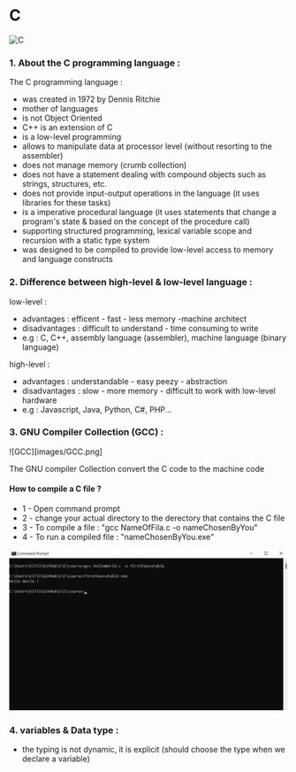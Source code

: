 # C

![C](https://img.shields.io/badge/c-%2300599C.svg?style=for-the-badge&logo=c&logoColor=white)

### 1. About the C programming language :

The C programming language :
- was created in 1972 by Dennis Ritchie
- mother of languages
- is not Object Oriented
- C++ is an extension of C
- is a low-level programming
- allows to manipulate data at processor level (without resorting to the assembler)
- does not manage memory (crumb collection)
- does not have a statement dealing with compound objects such as strings, structures, etc.
- does not provide input-output operations in the language (it uses libraries for these tasks)
- is a imperative procedural language (it uses statements that change a program's state & based on the concept of the procedure call)
- supporting structured programming, lexical variable scope and recursion with a static type system
- was designed to be compiled to provide low-level access to memory and language constructs


### 2. Difference between high-level & low-level language :

low-level :
- advantages : efficent - fast - less memory -machine architect 
- disadvantages : difficult to understand - time consuming to write
- e.g : C, C++, assembly language (assembler), machine language (binary language) 

high-level :
- advantages : understandable - easy peezy - abstraction
- disadvantages : slow - more memory - difficult to work with low-level hardware
- e.g : Javascript, Java, Python, C#, PHP...


### 3. GNU Compiler Collection (GCC) : 

![GCC][images/GCC.png]

The GNU compiler Collection convert the C code to the machine code

#### How to compile a C file ?
- 1 - Open command prompt 
- 2 - change your actual directory to the derectory that contains the C file 
- 3 - To compile a file : "gcc NameOfFila.c -o nameChosenByYou"
- 4 - To run a compiled file : "nameChosenByYou.exe" 

![command prompt](images/commandPrompt1.png)


### 4. variables & Data type :
 
- the typing is not dynamic, it is explicit (should choose the type when we declare a variable)
